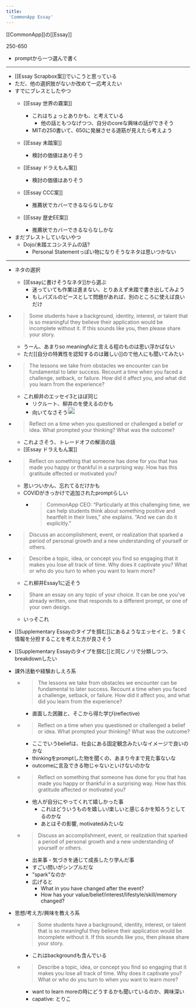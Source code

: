 ```yaml
---
title:
 'CommonApp Essay'
---
```


[[CommonApp]]の[[Essay]]

250-650
- promptから一つ選んで書く

---
- [[Essay Scrapbox案]]でいこうと思っている
- ただ、他の選択肢がないか改めて一応考えたい
- すでにブレスとしたやつ
    - [[Essay 世界の霧案]]
        - これはちょっとありかも、と考えている
            - 他の話ともつなげつつ、自分のcoreな興味の話ができそう
        - MITの250書いて、650に発展させる道筋が見えたら考えよう
    - [[Essay 未踏案]]
        - 検討の価値はありそう

    - [[Essay ドラえもん案]]
        - 検討の価値はありそう
    - [[Essay CCC案]]
        - 推薦状でカバーできるならなしかな
    - [[Essay 歴史EE案]]
        - 推薦状でカバーできるならなしかな
- まだブレストしていないやつ
    - Dojo/未踏エコシステムの話?
        - Personal Statementっぽい物になりそうなネタは思いつかない


---
- ネタの選択
    - [[Essayに書けそうなネタ]]から選ぶ
        - 迷っていても作業は進まない、とりあえず未踏で書き出してみよう
        - もしパズルのピースとして問題があれば、別のところに使えば良いだけ

- > Some students have a background, identity, interest, or talent that is so meaningful they believe their application would be incomplete without it. If this sounds like you, then please share your story.
    - うーん、あまりso meaningfulと言える程のものは思い浮かばない
    - ただ[[自分の特異性を認知するのは難しい]]ので他人にも聞いてみたい
- > The lessons we take from obstacles we encounter can be fundamental to later success. Recount a time when you faced a challenge, setback, or failure. How did it affect you, and what did you learn from the experience?
    - これ柳井のエッセイ3とほぼ同じ
        - リクルート、柳井のを使えるのかも
        - 向いてなさそう<img src='https://scrapbox.io/api/pages/blu3mo-public/keidaroo/icon' alt='keidaroo.icon' height="19.5"/>
- > Reflect on a time when you questioned or challenged a belief or idea. What prompted your thinking? What was the outcome?
    - これよさそう、トレードオフの解消の話
    - [[Essay ドラえもん案]]
- > Reflect on something that someone has done for you that has made you happy or thankful in a surprising way. How has this gratitude affected or motivated you?
    - 思いついかん、忘れてるだけかも
    - COVIDがきっかけで追加されたpromptらしい
        - > CommonApp CEO: “Particularly at this challenging time, we can help students think about something positive and heartfelt in their lives,” she explains. “And we can do it explicitly.”
- > Discuss an accomplishment, event, or realization that sparked a period of personal growth and a new understanding of yourself or others.

- > Describe a topic, idea, or concept you find so engaging that it makes you lose all track of time. Why does it captivate you? What or who do you turn to when you want to learn more?
    - これ柳井Essay1に近そう

- > Share an essay on any topic of your choice. It can be one you've already written, one that responds to a different prompt, or one of your own design.
    - いっそこれ

- [[Supplementary Essayのタイプを掴む]]にあるようなエッセイと、うまく情報を分担することを考えた方が良さそう

- [[Supplementary Essayのタイプを掴む]]と同じノリで分類しつつ、breakdownしたい
- 課外活動や経験おしえろ系
    - > The lessons we take from obstacles we encounter can be fundamental to later success. Recount a time when you faced a challenge, setback, or failure. How did it affect you, and what did you learn from the experience?
        - 直面した困難と、そこから得た学び(reflective)
    - > Reflect on a time when you questioned or challenged a belief or idea. What prompted your thinking? What was the outcome?
        - ここでいうbeliefは、社会にある固定観念みたいなイメージで良いのかな
        - thinkingをpromptした物を聞くの、あまり今まで見た事ないな
        - outcomeに言及できる物じゃないといけないのかな
    - > Reflect on something that someone has done for you that has made you happy or thankful in a surprising way. How has this gratitude affected or motivated you?
        - 他人が自分にやってくれて嬉しかった事
            - これはどういうものを嬉しい/楽しいと感じるかを知ろうとしてるのかな
            - あとはその影響, motivatedみたいな
    - > Discuss an accomplishment, event, or realization that sparked a period of personal growth and a new understanding of yourself or others.
        - 出来事・気づきを通じて成長したり学んだ事
        - すごい問いがシンプルだな
        - "spark"なのか
        - 広げると
            - What in you have changed after the event?
            - How has your value/belief/interest/lifestyle/skill/memory changed?
- 思想/考え方/興味を教えろ系
    - > Some students have a background, identity, interest, or talent that is so meaningful they believe their application would be incomplete without it. If this sounds like you, then please share your story.
        - これはbackgroundも含んでいる
    - > Describe a topic, idea, or concept you find so engaging that it makes you lose all track of time. Why does it captivate you? What or who do you turn to when you want to learn more?
        - want to learn moreの時にどうするかも聞いているのか、興味深い
        - capative: とりこ

